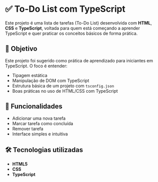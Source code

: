 # ✅ To-Do List com TypeScript

Este projeto é uma lista de tarefas (To-Do List) desenvolvida com **HTML**, **CSS** e **TypeScript**, voltada para quem está começando a aprender TypeScript e quer praticar os conceitos básicos de forma prática.

## 🧠 Objetivo

Este projeto foi sugerido como prática de aprendizado para iniciantes em TypeScript. O foco é entender:

- Tipagem estática
- Manipulação de DOM com TypeScript
- Estrutura básica de um projeto com `tsconfig.json`
- Boas práticas no uso de HTML/CSS com TypeScript

## 🚀 Funcionalidades

- Adicionar uma nova tarefa
- Marcar tarefa como concluída
- Remover tarefa
- Interface simples e intuitiva

## 🛠 Tecnologias utilizadas

- **HTML5**
- **CSS**
- **TypeScript**



